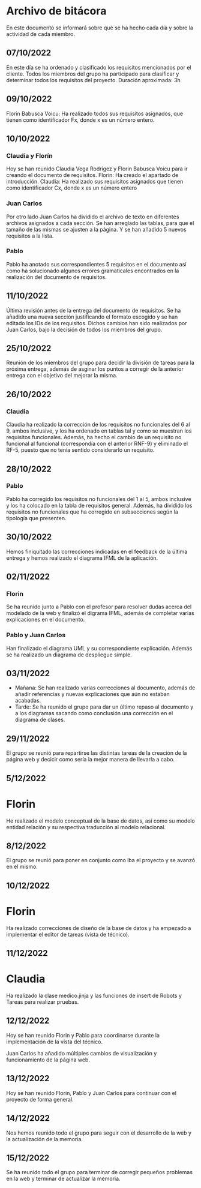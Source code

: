 # Archivo de bitácora
En este documento se informará sobre qué se ha hecho cada día y sobre la actividad de cada miembro.

## 07/10/2022
En este día se ha ordenado y clasificado los requisitos mencionados por el cliente.
Todos los miembros del grupo ha participado para clasificar y determinar todos los requisitos del proyecto.
Duración aproximada: 3h

## 09/10/2022
Florin Babusca Voicu: Ha realizado todos sus requisitos asignados, que tienen como identificador Fx, donde x es un número entero. 

## 10/10/2022

### Claudia y Florín
Hoy se han reunido Claudia Vega Rodrigez y Florin Babusca Voicu para ir creando el documento de requisitos. 
Florin: Ha creado el apartado de introducción.
Claudia: Ha realizado sus requisitos asignados que tienen como identificador Cx, donde x es un número entero

### Juan Carlos
Por otro lado Juan Carlos ha dividido el archivo de texto en diferentes archivos asignados a cada sección. Se han arreglado las tablas, para que el tamaño de las mismas se ajusten a la página. Y se han añadido 5 nuevos requisitos a la lista.


### Pablo
Pablo ha anotado sus correspondientes 5 requisitos en el documento así como ha solucionado algunos errores gramaticales encontrados en la realización del documento de requisitos.

## 11/10/2022

Última revisión antes de la entrega del documento de requisitos. Se ha añadido una nueva sección justificando el formato escogido y se han editado los IDs de los requisitos. Dichos cambios han sido realizados por Juan Carlos, bajo la decisión de todos los miembros del grupo.

## 25/10/2022

Reunión de los miembros del grupo para decidir la división de tareas para la próxima entrega, además de asginar los puntos a corregir de la anterior entrega con el objetivo del mejorar la misma.

## 26/10/2022

### Claudia 

Claudia ha realizado la corrección de los requisitos no funcionales del 6 al 9, ambos inclusive, y los ha ordenado en tablas tal y como se muestran los requisitos funcionales. Además, ha hecho el cambio de un requisito no funcional al funcional (correspondía con el anterior RNF-9) y eliminado el RF-5, puesto que no tenía sentido considerarlo un requisito.

## 28/10/2022
### Pablo
Pablo ha corregido los requisitos no funcionales del 1 al 5, ambos inclusive y los ha colocado en la tabla de requisitos general. Además, ha dividido los requisitos no funcionales que ha corregido en subsecciones según la tipología que presenten.

## 30/10/2022
Hemos finiquitado las correcciones indicadas en el feedback de la última entrega y hemos realizado el diagrama IFML de la aplicación.

## 02/11/2022
### Florin
Se ha reunido junto a Pablo con el profesor para resolver dudas acerca del modelado de la web y finalizó el digrama IFML, además de completar varias explicaciones en el documento.

### Pablo y Juan Carlos
Han finalizado el diagrama UML y su correspondiente explicación. Además se ha realizado un diagrama de despliegue simple.

## 03/11/2022
- Mañana: Se han realizado varias correcciones al documento, además de añadir referencias y nuevas explicaciones que aún no estaban acabadas.
- Tarde: Se ha reunido el grupo para dar un último repaso al documento y a los diagramas sacando como conclusión una corrección en el diagrama de clases.

## 29/11/2022
El grupo se reunió para repartirse las distintas tareas de la creación de la página web y decicir como sería la mejor manera de llevarla a cabo.
## 5/12/2022
# Florin
He realizado el modelo conceptual de la base de datos, así como su modelo entidad relación y su respectiva traducción al modelo relacional.
## 8/12/2022
El grupo se reunió para poner en conjunto como iba el proyecto y se avanzó en el mismo.

## 10/12/2022
# Florin
Ha realizado correcciones de diseño de la base de datos y ha empezado a implementar el editor de tareas (vista de técnico).

## 11/12/2022
# Claudia 
Ha realizado la clase medico.jinja y las funciones de insert de Robots y Tareas para realizar pruebas. 

## 12/12/2022
Hoy se han reunido Florin y Pablo para coordinarse durante la implementación de la vista del técnico.

Juan Carlos ha añadido múltiples cambios de visualización y funcionamiento de la página web.

## 13/12/2022
Hoy se han reunido Florin, Pablo y Juan Carlos para continuar con el proyecto de forma general.

## 14/12/2022
Nos hemos reunido todo el grupo para seguir con el desarrollo de la web y la actualización de la memoria.

## 15/12/2022
Se ha reunido todo el grupo para terminar de corregir pequeños problemas en la web y terminar de actualizar la memoria.